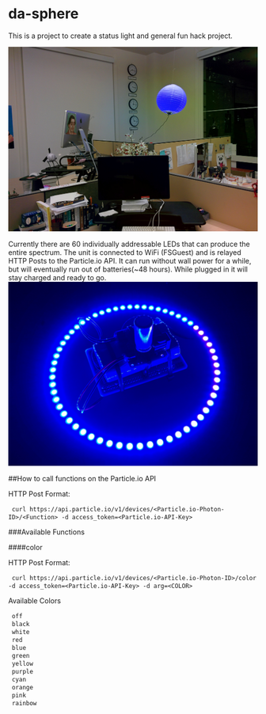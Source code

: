 # da-sphere
This is a project to create a status light and general fun hack project.

![Alt text](/da-sphere.jpg?raw=true "DA Team Status Sphere")

Currently there are 60 individually addressable LEDs that can produce the entire spectrum. The unit is connected to WiFi (FSGuest) and is relayed HTTP Posts to the Particle.io API. It can run without wall power for a while, but will eventually run out of batteries(~48 hours). While plugged in it will stay charged and ready to go.
![Alt text](/photon-neopixel-unit.jpg?raw=true "Photon and Neopixel Ring")



##How to call functions on the Particle.io API

HTTP Post Format:

     curl https://api.particle.io/v1/devices/<Particle.io-Photon-ID>/<Function> -d access_token=<Particle.io-API-Key>

###Available Functions

####color

HTTP Post Format:

     curl https://api.particle.io/v1/devices/<Particle.io-Photon-ID>/color -d access_token=<Particle.io-API-Key> -d arg=<COLOR>


Available Colors

     off
     black
     white
     red
     blue
     green
     yellow
     purple
     cyan
     orange
     pink
     rainbow
